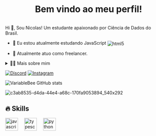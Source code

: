 <!--título-->
<div id="user-content-toc">
  <ul align="center">
    <summary><h1 style="display: inline-block">Bem vindo ao meu perfil!</h1></summary>
</div>

<!-- Presentation -->
<p>
  Hi 👋, Sou Nicolas! Um estudante apaixonado por Ciência de Dados do Brasil.

  - 🌱 Eu estou atualmente estudando JavaScript <img align="center" alt="html5" src="https://img.shields.io/badge/Edx-193A3E?style=for-the-badge&logo=edx&logoColor=white" />

  - 🔭 Atualmente atuo como freelancer.
</p>

<!-- Dropdown -->
<details>
  <summary>👨‍💻 Mais sobre mim</summary>

  - 💬 Eu tenho 20 anos de idade, estou atualmente vivendo no Brasil. Tenho nivel basico de Inglês e tenho experiencia com Python e Analise de dados.

  - ⚡ Eu gosto de ler, se é um bom livro, manga, ou quadrinhos, mas tambem gosto de assistir filmes e jogar jogos! Acredito que nossos interesses pessoais contribuem para uma percepção mais refinada das coisas e para a resolução de problemas. \o/
</details>

<!-- Links -->
[![Discord](https://img.shields.io/badge/Discord-Nicolas%231234-7289DA?style=flat&logo=discord&logoColor=white)](https://discord.com/users/436705306932805644)
[![Instagram](https://img.shields.io/badge/Instagram-E4405F?style=for-the-badge&logo=instagram&logoColor=white)](https://www.instagram.com/nik_f4/)

<!-- GithubStats -->
![VariableBee GitHub stats](https://github-readme-stats.vercel.app/api?username=nic-www&show_icons=true&theme=gotham)

<!-- GIF -->
![c3ab8535-d4da-44e4-a68c-170fa9053894_540x292](https://github.com/user-attachments/assets/7f2e724b-e71f-45e6-9f06-4c275a0d88ed)

## 🔥 Skills
<!-- Skills: Programming Languages -->
<div align="left">
  <img src="https://cdn.jsdelivr.net/gh/devicons/devicon/icons/javascript/javascript-original.svg" height="40" alt="javascript logo"  />
  <img width="12" />
  <img src="https://cdn.jsdelivr.net/gh/devicons/devicon/icons/typescript/typescript-original.svg" height="40" alt="typescript logo"  />
  <img width="12" />
  <img src="https://cdn.jsdelivr.net/gh/devicons/devicon/icons/python/python-original.svg" height="40" alt="python logo"  />
</div>

